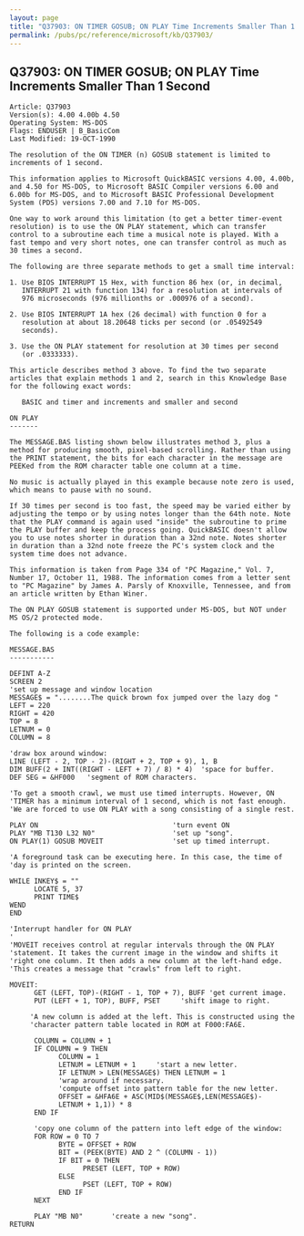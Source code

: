 ```yaml
---
layout: page
title: "Q37903: ON TIMER GOSUB; ON PLAY Time Increments Smaller Than 1 Second"
permalink: /pubs/pc/reference/microsoft/kb/Q37903/
---
```


## Q37903: ON TIMER GOSUB; ON PLAY Time Increments Smaller Than 1 Second

	Article: Q37903
	Version(s): 4.00 4.00b 4.50
	Operating System: MS-DOS
	Flags: ENDUSER | B_BasicCom
	Last Modified: 19-OCT-1990
	
	The resolution of the ON TIMER (n) GOSUB statement is limited to
	increments of 1 second.
	
	This information applies to Microsoft QuickBASIC versions 4.00, 4.00b,
	and 4.50 for MS-DOS, to Microsoft BASIC Compiler versions 6.00 and
	6.00b for MS-DOS, and to Microsoft BASIC Professional Development
	System (PDS) versions 7.00 and 7.10 for MS-DOS.
	
	One way to work around this limitation (to get a better timer-event
	resolution) is to use the ON PLAY statement, which can transfer
	control to a subroutine each time a musical note is played. With a
	fast tempo and very short notes, one can transfer control as much as
	30 times a second.
	
	The following are three separate methods to get a small time interval:
	
	1. Use BIOS INTERRUPT 15 Hex, with function 86 hex (or, in decimal,
	   INTERRUPT 21 with function 134) for a resolution at intervals of
	   976 microseconds (976 millionths or .000976 of a second).
	
	2. Use BIOS INTERRUPT 1A hex (26 decimal) with function 0 for a
	   resolution at about 18.20648 ticks per second (or .05492549
	   seconds).
	
	3. Use the ON PLAY statement for resolution at 30 times per second
	   (or .0333333).
	
	This article describes method 3 above. To find the two separate
	articles that explain methods 1 and 2, search in this Knowledge Base
	for the following exact words:
	
	   BASIC and timer and increments and smaller and second
	
	ON PLAY
	-------
	
	The MESSAGE.BAS listing shown below illustrates method 3, plus a
	method for producing smooth, pixel-based scrolling. Rather than using
	the PRINT statement, the bits for each character in the message are
	PEEKed from the ROM character table one column at a time.
	
	No music is actually played in this example because note zero is used,
	which means to pause with no sound.
	
	If 30 times per second is too fast, the speed may be varied either by
	adjusting the tempo or by using notes longer than the 64th note. Note
	that the PLAY command is again used "inside" the subroutine to prime
	the PLAY buffer and keep the process going. QuickBASIC doesn't allow
	you to use notes shorter in duration than a 32nd note. Notes shorter
	in duration than a 32nd note freeze the PC's system clock and the
	system time does not advance.
	
	This information is taken from Page 334 of "PC Magazine," Vol. 7,
	Number 17, October 11, 1988. The information comes from a letter sent
	to "PC Magazine" by James A. Parsly of Knoxville, Tennessee, and from
	an article written by Ethan Winer.
	
	The ON PLAY GOSUB statement is supported under MS-DOS, but NOT under
	MS OS/2 protected mode.
	
	The following is a code example:
	
	MESSAGE.BAS
	-----------
	
	DEFINT A-Z
	SCREEN 2
	'set up message and window location
	MESSAGE$ = "........The quick brown fox jumped over the lazy dog "
	LEFT = 220
	RIGHT = 420
	TOP = 8
	LETNUM = 0
	COLUMN = 8
	
	'draw box around window:
	LINE (LEFT - 2, TOP - 2)-(RIGHT + 2, TOP + 9), 1, B
	DIM BUFF(2 + INT((RIGHT - LEFT + 7) / 8) * 4)  'space for buffer.
	DEF SEG = &HF000   'segment of ROM characters.
	
	'To get a smooth crawl, we must use timed interrupts. However, ON
	'TIMER has a minimum interval of 1 second, which is not fast enough.
	'We are forced to use ON PLAY with a song consisting of a single rest.
	
	PLAY ON                                 'turn event ON
	PLAY "MB T130 L32 N0"                   'set up "song".
	ON PLAY(1) GOSUB MOVEIT                 'set up timed interrupt.
	
	'A foreground task can be executing here. In this case, the time of
	'day is printed on the screen.
	
	WHILE INKEY$ = ""
	      LOCATE 5, 37
	      PRINT TIME$
	WEND
	END
	
	'Interrupt handler for ON PLAY
	'
	'MOVEIT receives control at regular intervals through the ON PLAY
	'statement. It takes the current image in the window and shifts it
	'right one column. It then adds a new column at the left-hand edge.
	'This creates a message that "crawls" from left to right.
	
	MOVEIT:
	      GET (LEFT, TOP)-(RIGHT - 1, TOP + 7), BUFF 'get current image.
	      PUT (LEFT + 1, TOP), BUFF, PSET     'shift image to right.
	
	     'A new column is added at the left. This is constructed using the
	     'character pattern table located in ROM at F000:FA6E.
	
	      COLUMN = COLUMN + 1
	      IF COLUMN = 9 THEN
	            COLUMN = 1
	            LETNUM = LETNUM + 1     'start a new letter.
	            IF LETNUM > LEN(MESSAGE$) THEN LETNUM = 1
	            'wrap around if necessary.
	            'compute offset into pattern table for the new letter.
	            OFFSET = &HFA6E + ASC(MID$(MESSAGE$,LEN(MESSAGE$)-
	            LETNUM + 1,1)) * 8
	      END IF
	
	      'copy one column of the pattern into left edge of the window:
	      FOR ROW = 0 TO 7
	            BYTE = OFFSET + ROW
	            BIT = (PEEK(BYTE) AND 2 ^ (COLUMN - 1))
	            IF BIT = 0 THEN
	                  PRESET (LEFT, TOP + ROW)
	            ELSE
	                  PSET (LEFT, TOP + ROW)
	            END IF
	      NEXT
	
	      PLAY "MB N0"       'create a new "song".
	RETURN
